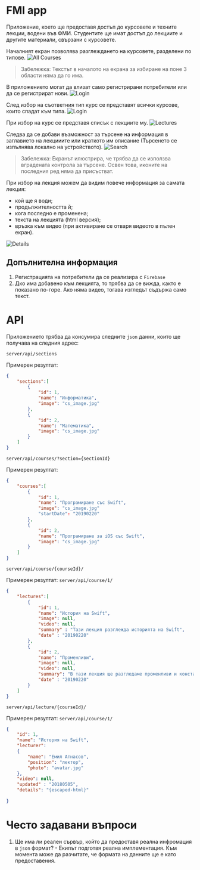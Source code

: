 # FMI app

Приложение, което ще предоставя достъп до курсовете и техните лекции, водени във ФМИ. Студентите ще имат достъп до лекциите и другите материали, свързани с курсовете.

Началният екран позволява разглеждането на курсовете, разделени по типове.
![All Courses](fmi_courses.png)
>Забележка: Текстът в началото на екрана за избиране на поне 3 области няма да го има. 

В приложението могат да влизат само регистрирани потребители или да се регистрират нови. 
![Login](app_login.png)

След избор на съответния тип курс се представят всички курсове, които спадат към типа.
![Login](different_courses.png)

При избор на курс се представя списък с лекциите му.
![Lectures](cousre_lectures.png)

Следва да се добави възможност за търсене на информация в заглавието на лекцииите или краткото им описание (Търсенето се изпълнява локално на устройството). 
![Search](search_lessons.png)
> Забележка: Екранът илюстрира, че трябва да се използва вградената контрола за търсене. Освен това, иконите на последния ред няма да присъстват.

При избор на лекция можем да видим повече информация за самата лекция:

* кой ще я води;
* продължителността й;
* кога последно е променена;
* текста на лекцията (html версия);
* връзка към видео (при активиране се отваря видеото в пълен екран).

![Details](single_lecture.png)

## Допълнителна информация

1. Регистрацията на потребители да се реализира с `Firebase`
2. Дко  има добавено към лекцията, то трябва да се вижда, както е показано по-горе. Ако няма видео, тогава изгледът съдържа само текст.

# API 

Приложението трябва да консумира следните `json` данни, които ще получава на следния адрес:

`server/api/sections`

Примерен резултат:

```json
{
    "sections":[
        {
            "id": 1,
            "name": "Информатика",
            "image": "cs_image.jpg"
        },
        {
            "id": 2,
            "name": "Математика",
            "image": "cs_image.jpg"
        }
    ]
}
```


`server/api/courses/?section={sectionId}`

Примерен резултат:

```json
{
    "courses":[
        {
            "id": 1,
            "name": "Програмиране със Swift",
            "image": "cs_image.jpg"
            "startDate": "20190220"
        },
        {
            "id": 2,
            "name": "Програмиране за iOS със Swift",
            "image": "cs_image.jpg"
        }
    ]
}
```

`server/api/course/{courseId}/`

Примерен резултат: `server/api/course/1/`

```json
{
    "lectures":[
        {
            "id": 1,
            "name": "История на Swift",
            "image": null,
            "video": null,
            "summary" : "Тази лекция разглежда историята на Swift",
            "date" : "20190220"
        },
        {
            "id": 2,
            "name": "Променливи",
            "image": null,
            "video": null,
            "summary": "В тази лекция ще разгледаме променливи и константи.",
            "date" : "20190220"
        }
    ]
}
```

`server/api/lecture/{courseId}/`

Примерен резултат: `server/api/course/1/`

```json
{
    "id": 1,
    "name": "История на Swift",
    "lecturer": 
    {
        "name": "Емил Атнасов",
        "position": "лектор",
        "photo": "avatar.jpg"
    },
    "video": null,
    "updated" : "20180505",
    "details": "{escaped-html}"
        
}
```

# Често задавани въпроси

1. Ще има ли реален сървър, който да предоставя реална инфромация в `json` формат? - Екипът подготвя реална имплементация. Към момента може да разчитате, че формата на данните ще е като предоставения.